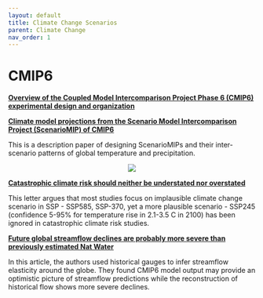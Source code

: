 ```yaml
---
layout: default
title: Climate Change Scenarios
parent: Climate Change
nav_order: 1
---
```


# CMIP6

__[Overview of the Coupled Model Intercomparison Project Phase 6 (CMIP6) experimental design and organization](https://gmd.copernicus.org/articles/9/1937/2016/)__



__[Climate model projections from the Scenario Model Intercomparison Project (ScenarioMIP) of CMIP6](https://esd.copernicus.org/articles/12/253/2021/)__

This is a description paper of designing ScenarioMIPs and their inter-scenario patterns of global temperature and precipitation.

<p align="center">
  <img src="https://esd.copernicus.org/articles/12/253/2021/esd-12-253-2021-f01-web.png">
</p>



__[Catastrophic climate risk should neither be understated nor overstated](https://www.pnas.org/doi/epdf/10.1073/pnas.2214347119)__

This letter argues that most studies focus on implausible climate change scenario in SSP - SSP585, SSP-370, yet a more plausible scenario - SSP245 (confidence 5-95% for temperature rise in 2.1-3.5 C in 2100) has been ignored in catastrophic climate risk studies.





__[Future global streamflow declines are probably more severe than previously estimated Nat Water](https://www.nature.com/articles/s44221-023-00030-7#peer-review)__

In this article, the authors used historical gauges to infer streamflow elasticity around the globe. They found CMIP6 model output may provide an optimistic picture of streamflow predictions while the reconstruction of historical flow shows more severe declines.
